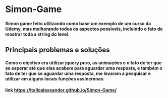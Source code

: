 # Simon-Game

#### Simon game feito utilizando como base um exemplo de um curso da Udemy, mas melhorando todos os aspectos possiveis, incluindo o fato de mostrar toda a string do level.
## Principais problemas e soluções
#### Como o objetivo era utilizar jquery puro, as animações e o fato de ter que se esperar até que elas acabem para aguardar uma resposta, e também o fato de ter que se aguardar uma resposta, me levaram a pesquisar e utilizar em alguns locais funções assíncronas.

#### link https://italloalexsander.github.io/Simon-Game/

